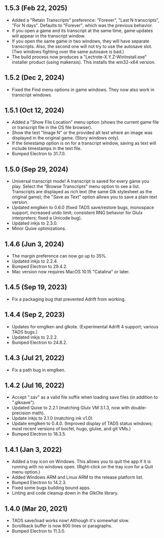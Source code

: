 
## 1.5.3 (Feb 22, 2025)

- Added a "Retain Transcripts" preference: "Forever", "Last N transcripts", "For N days". Defaults to "Forever", which was the previous behavior.
- If you open a game and its transcript at the same time, game updates will appear in the transcript window.
- If you open the same game in two windows, they will have separate transcripts. Also, the second one will not try to use the autosave slot. (Two windows fighting over the same autosave is bad.)
- The build process now produces a "Lectrote-X.Y.Z-WinInstall.exe" installer product (using makensis). This installs the win32-x64 version.

## 1.5.2 (Dec 2, 2024)

- Fixed the Find menu options in game windows. They now also work in transcript windows.

## 1.5.1 (Oct 12, 2024)

- Added a "Show File Location" menu option (shows the current game file or transcript file in the OS file browser).
- Show the text "Image N" or the provided alt text where an image was displayed in the original game. (Story windows only).
- If the timestamp option is on for a transcript window, saving as text will include timestamps in the text file.
- Bumped Electron to 31.7.0.

## 1.5.0 (Sep 29, 2024)

- Universal transcript mode! A transcript is saved for every game you play. Select the "Browse Transcripts" menu option to see a list. Transcripts are displayed as rich text (the same Glk stylesheet as the original game); the "Save as Text" option allows you to save a plain text version.
- Updated emglken to 0.6.0 (fixed TADS save/restore bugs, monospace support, increased undo limit; consistent RNG behavior for Glulx interpreters; fixed a Unicode bug).
- Updated inkjs to 2.3.0.
- Minor Quixe optimizations.

## 1.4.6  (Jun 3, 2024)

- The margin preference can now go up to 35%.
- Updated inkjs to 2.2.4.
- Bumped Electron to 29.4.2.
- Mac version now requires MacOS 10.15 "Catalina" or later.

## 1.4.5  (Sep 19, 2023)

- Fix a packaging bug that prevented Adrift from working.

## 1.4.4  (Sep 2, 2023)

- Updates for emglken and glkote. (Experimental Adrift 4 support; various TADS bugs.)
- Updated inkjs to 2.2.2.
- Bumped Electron to 24.8.2.

## 1.4.3  (Jul 21, 2022)

- Fix a path bug in emglken.

## 1.4.2  (Jul 16, 2022)

- Accept ".sav" as a valid file suffix when loading save files (in addition to ".glksave").
- Updated Quixe to 2.2.1 (matching Glulx VM 3.1.3, now with double-precision math).
- Update inkjs to 2.1.0 (matching ink v1.0).
- Update emglken to 0.4.0. (Improved display of TADS status windows; most recent versions of bocfel, hugo, glulxe, and git VMs.)
- Bumped Electron to 18.3.5.

## 1.4.1  (Jan 3, 2022)

- Added a tray icon on Windows. This allows you to quit the app if it is running with no windows open. (Right-click on the tray icon for a Quit menu option.)
- Added Windows ARM and Linux ARM to the release platform list.
- Bumped Electron to 14.2.3.
- Fixed some bugs building bound apps.
- Linting and code cleanup down in the GlkOte library.

## 1.4.0  (Mar 20, 2021)

- TADS save/load works now! Although it's somewhat slow.
- Scrollback buffer is now 800 lines or paragraphs.
- Bumped Electron to 11.3.0.
